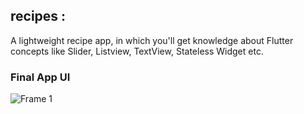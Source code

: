 ## recipes :

A lightweight recipe app, in which you'll get knowledge about Flutter concepts like Slider, Listview, TextView, Stateless Widget etc.

### Final App UI

![Frame 1](https://user-images.githubusercontent.com/36065206/143397481-d608271e-c7fa-4a64-b333-e406b2525b10.png)
